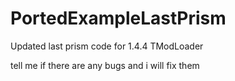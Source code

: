# PortedExampleLastPrism
Updated last prism code for 1.4.4 TModLoader

tell me if there are any bugs and i will fix them
